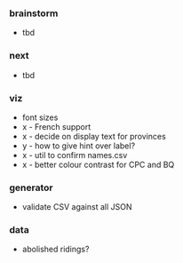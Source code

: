 
### brainstorm

* tbd 

### next

* tbd 

### viz

* font sizes
* x - French support
* x - decide on display text for provinces
* y - how to give hint over label?
* x - util to confirm names.csv 
* x - better colour contrast for CPC and BQ

### generator

* validate CSV against all JSON

### data

* abolished ridings?
